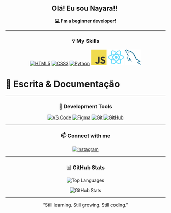 <div align="center">
  <h2>
    Olá! Eu sou Nayara!! 
    <img src="" alt="" width="40"/>
  </h2>
</div>

<p align="center">
  <b>💻 I'm a beginner developer!</b>
</p>

---

<h3 align="center">💡 My Skills</h3>

<p align="center">
  <a href="https://developer.mozilla.org/en-US/docs/Web/HTML"><img src="https://skillicons.dev/icons?i=html" title="HTML5"/></a>
  <a href="https://developer.mozilla.org/en-US/docs/Web/CSS"><img src="https://skillicons.dev/icons?i=css" title="CSS3"/></a>
  <a href="https://www.python.org/"><img src="https://skillicons.dev/icons?i=python" title="Python"/></a>
  <img src="https://raw.githubusercontent.com/devicons/devicon/master/icons/javascript/javascript-original.svg" alt="JavaScript logo" width="50" height="50"/>
  <img src="https://raw.githubusercontent.com/devicons/devicon/master/icons/react/react-original.svg" alt="React logo" width="50" height="50"/>
  <img src="https://raw.githubusercontent.com/devicons/devicon/master/icons/mysql/mysql-original.svg" alt="MySQL logo" width="50" height="50"/>

</p>

<h1>📝 Escrita & Documentação</h1>


---

<h3 align="center">🧰 Development Tools</h3>

<p align="center">
  <a href="#"><img src="https://skillicons.dev/icons?i=vscode" title="VS Code"/></a>
  <a href="#"><img src="https://skillicons.dev/icons?i=figma" title="Figma"/></a>
  <a href="#"><img src="https://skillicons.dev/icons?i=git" title="Git"/></a>
  <a href="#"><img src="https://skillicons.dev/icons?i=github" title="GitHub"/></a>
</p>

---

<h3 align="center">📫 Connect with me</h3>

<p align="center">
  <a href="https://www.instagram.com/nara.pereira_">
    <img src="https://img.shields.io/badge/Instagram-E4405F?style=for-the-badge&logo=instagram&logoColor=white" alt="Instagram"/>
  </a>
 

---

<h3 align="center">📊 GitHub Stats</h3>

<p align="center">
  <img src="https://github-readme-stats.vercel.app/api/top-langs/?username=NaraEmelly&layout=compact&theme=tokyonight" alt="Top Languages"/>
</p>

<p align="center">
  <img src="https://github-readme-stats.vercel.app/api?username=NaraEmelly&show_icons=true&theme=tokyonight" alt="GitHub Stats"/>
</p>

---

<p align="center"> “Still learning. Still growing. Still coding.” </p>
